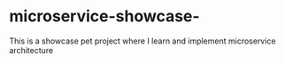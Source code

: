 # microservice-showcase-
This is a showcase pet project where I learn and implement microservice architecture   

